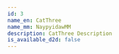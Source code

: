 ```yaml
---
id: 3
name_en: CatThree
name_mm: NaypyidawMM
description: CatThree Description
is_available_d2d: false
---
```

